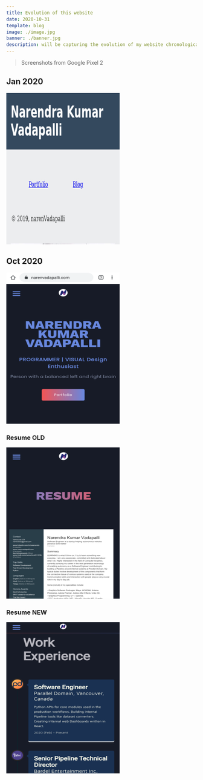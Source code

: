 ```yaml
---
title: Evolution of this website
date: 2020-10-31
template: blog
image: ./image.jpg
banner: ./banner.jpg
description: will be capturing the evolution of my website chronologically (latest first)
---
```


> Screenshots from Google Pixel 2

## Jan 2020
<img src="./jan_2020.jpg" alt="jan_2020" width="300" height="400"/>

## Oct 2020
<img src="./oct_2020.png" alt="oct_2020" width="300" height="400"/>

### Resume OLD
<img src="./oct_2020_resume_old.png" alt="oct_2020" width="300" height="400"/>

### Resume NEW
<img src="./oct_2020_resume_new.png" alt="oct_2020" width="300" height="400"/>